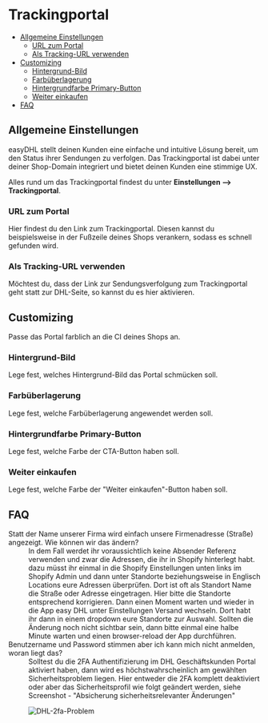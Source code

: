 # Trackingportal

-   [Allgemeine Einstellungen](#general)
    -   [URL zum Portal](#portal-url)
    -   [Als Tracking-URL verwenden](#tracking-url)
-   [Customizing](#customizing)
    -   [Hintergrund-Bild](#background-image)
    -   [Farbüberlagerung](#overlay)
    -   [Hintergrundfarbe Primary-Button](#primary-button)
    -   [Weiter einkaufen](#shop-further)
-   [FAQ](#faq)

<a name="general"></a>

## Allgemeine Einstellungen

easyDHL stellt deinen Kunden eine einfache und intuitive Lösung bereit, um den Status ihrer Sendungen zu verfolgen. Das Trackingportal ist dabei unter deiner Shop-Domain integriert und bietet deinen Kunden eine stimmige UX.

Alles rund um das Trackingportal findest du unter **Einstellungen --> Trackingportal**.

<a name="portal-url"></a>

### URL zum Portal

Hier findest du den Link zum Trackingportal. Diesen kannst du beispielsweise in der Fußzeile deines Shops verankern, sodass es schnell gefunden wird.

<a name="tracking-url"></a>

### Als Tracking-URL verwenden

Möchtest du, dass der Link zur Sendungsverfolgung zum Trackingportal geht statt zur DHL-Seite, so kannst du es hier aktivieren.

<a name="customizing"></a>

## Customizing

Passe das Portal farblich an die CI deines Shops an.

<a name="background-image"></a>

### Hintergrund-Bild

Lege fest, welches Hintergrund-Bild das Portal schmücken soll.

<a name="overlay"></a>

### Farbüberlagerung

Lege fest, welche Farbüberlagerung angewendet werden soll.

<a name="primary-button"></a>

### Hintergrundfarbe Primary-Button

Lege fest, welche Farbe der CTA-Button haben soll.

<a name="shop-further"></a>

### Weiter einkaufen

Lege fest, welche Farbe der "Weiter einkaufen"-Button haben soll.

## FAQ

<div class="faq-list">
<dl class="space-y-8">
<div>
<dt>Statt der Name unserer Firma wird einfach unsere Firmenadresse (Straße) angezeigt. Wie können wir das ändern?</dt>
<dd>In dem Fall werdet ihr voraussichtlich keine Absender Referenz verwenden und zwar die Adressen, die ihr in Shopify hinterlegt habt. dazu müsst ihr einmal in die Shopify Einstellungen unten links im Shopify Admin und dann unter Standorte beziehungsweise in Englisch Locations eure Adressen überprüfen. Dort ist oft als Standort Name die Straße oder Adresse eingetragen. Hier bitte die Standorte entsprechend korrigieren. Dann einen Moment warten und wieder in die App easy DHL unter Einstellungen Versand wechseln. Dort habt ihr dann in einem dropdown eure Standorte zur Auswahl. Sollten die Änderung noch nicht sichtbar sein, dann bitte einmal eine halbe Minute warten und einen browser-reload der App durchführen.</dd>
</div>

<div>
<dt>Benutzername und Password stimmen aber ich kann mich nicht anmelden, woran liegt das?</dt>
<dd>Solltest du die 2FA Authentifizierung im DHL Geschäftskunden Portal aktiviert haben, dann wird es höchstwahrscheinlich am gewählten Sicherheitsproblem liegen. Hier entweder die 2FA komplett deaktiviert oder aber das Sicherheitsprofil wie folgt geändert werden, siehe Screenshot - "Absicherung sicherheitsrelevanter Änderungen"

![DHL-2fa-Problem](https://media.247apps.de/storage/faq/dhl-2fa-problem.png)

</dd>
</dl>
</div>
</div>

